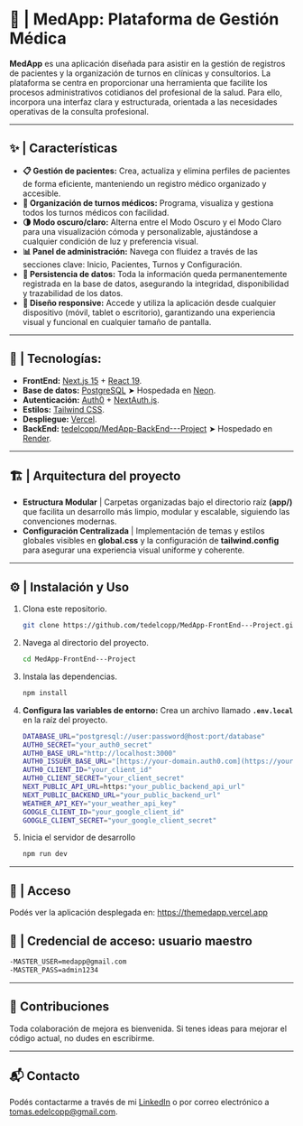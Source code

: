 # **🏥 | MedApp: Plataforma de Gestión Médica**

**MedApp** es una aplicación diseñada para asistir en la gestión de registros de pacientes y la organización de turnos en clínicas y consultorios. La plataforma se centra en proporcionar una herramienta que facilite los procesos administrativos cotidianos del profesional de la salud. Para ello, incorpora una interfaz clara y estructurada, orientada a las necesidades operativas de la consulta profesional.

---

## **✨ | Características**

 - **📋 Gestión de pacientes:** Crea, actualiza y elimina perfiles de pacientes de forma eficiente, manteniendo un registro médico organizado y accesible.
 - **📅 Organización de turnos médicos:** Programa, visualiza y gestiona todos los turnos médicos con facilidad.
 - **🌗 Modo oscuro/claro:** Alterna entre el Modo Oscuro y el Modo Claro para una visualización cómoda y personalizable, ajustándose a cualquier condición de luz y preferencia visual.
 - **📊 Panel de administración:** Navega con fluidez a través de las secciones clave: Inicio, Pacientes, Turnos y Configuración.
 - **💾 Persistencia de datos:** Toda la información queda permanentemente registrada en la base de datos, asegurando la integridad, disponibilidad y trazabilidad de los datos.
 - **📱 Diseño responsive:** Accede y utiliza la aplicación desde cualquier dispositivo (móvil, tablet o escritorio), garantizando una experiencia visual y funcional en cualquier tamaño de pantalla.
  
---

## 🚀 | Tecnologías:

- **FrontEnd:** [Next.js 15](https://nextjs.org/) + [React 19](https://react.dev/).
- **Base de datos:** [PostgreSQL](https://www.postgresql.org/) ➤ Hospedada en [Neon](https://neon.tech/).
- **Autenticación:** [Auth0](https://auth0.com/) + [NextAuth.js](https://next-auth.js.org/).
- **Estilos:** [Tailwind CSS](https://tailwindcss.com/).
- **Despliegue:** [Vercel](https://vercel.com/).
- **BackEnd:** [tedelcopp/MedApp-BackEnd---Project](https://github.com/tedelcopp/MedApp-BackEnd---Project) ➤ Hospedado en [Render](https://render.com/).

---

## 🏗️ | **Arquitectura del proyecto**

- **Estructura Modular** | Carpetas organizadas bajo el directorio raíz **(app/)** que facilita un desarrollo más limpio, modular y escalable, siguiendo las convenciones modernas.
- **Configuración Centralizada** | Implementación de temas y estilos globales visibles en **global.css** y la configuración de **tailwind.config** para asegurar una experiencia visual uniforme y coherente.
---

## ⚙️ | **Instalación y Uso**

1. Clona este repositorio.
   ```bash
   git clone https://github.com/tedelcopp/MedApp-FrontEnd---Project.git
   ```
2. Navega al directorio del proyecto.
   ```bash
   cd MedApp-FrontEnd---Project
   ```
3. Instala las dependencias.
   ```bash
   npm install
   ```
4. **Configura las variables de entorno:** Crea un archivo llamado **`.env.local`** en la raíz del proyecto.

    ```bash
    DATABASE_URL="postgresql://user:password@host:port/database"
    AUTH0_SECRET="your_auth0_secret"
    AUTH0_BASE_URL="http://localhost:3000"
    AUTH0_ISSUER_BASE_URL="[https://your-domain.auth0.com](https://your-domain.auth0.com)"
    AUTH0_CLIENT_ID="your_client_id"
    AUTH0_CLIENT_SECRET="your_client_secret"
    NEXT_PUBLIC_API_URL=https:"your_public_backend_api_url"
    NEXT_PUBLIC_BACKEND_URL="your_public_backend_url"
    WEATHER_API_KEY="your_weather_api_key"
    GOOGLE_CLIENT_ID="your_google_client_id"
    GOOGLE_CLIENT_SECRET="your_google_client_secret"
    ```
5. Inicia el servidor de desarrollo
   ```bash
   npm run dev
   ```
---
## 🚀 | **Acceso**

Podés ver la aplicación desplegada en: https://themedapp.vercel.app

## 🔑 | **Credencial de acceso: usuario maestro**
  ```bash
-MASTER_USER=medapp@gmail.com
-MASTER_PASS=admin1234
 ```
---

## 🤝 **Contribuciones**

Toda colaboración de mejora es bienvenida. Si tenes ideas para mejorar el código actual, no dudes en escribirme.

---

## 📬 **Contacto**

Podés contactarme a través de mi [LinkedIn](https://www.linkedin.com/in/edelcopp/) o por correo electrónico a [tomas.edelcopp@gmail.com](mailto:tomas.edelcopp@gmail.com).

